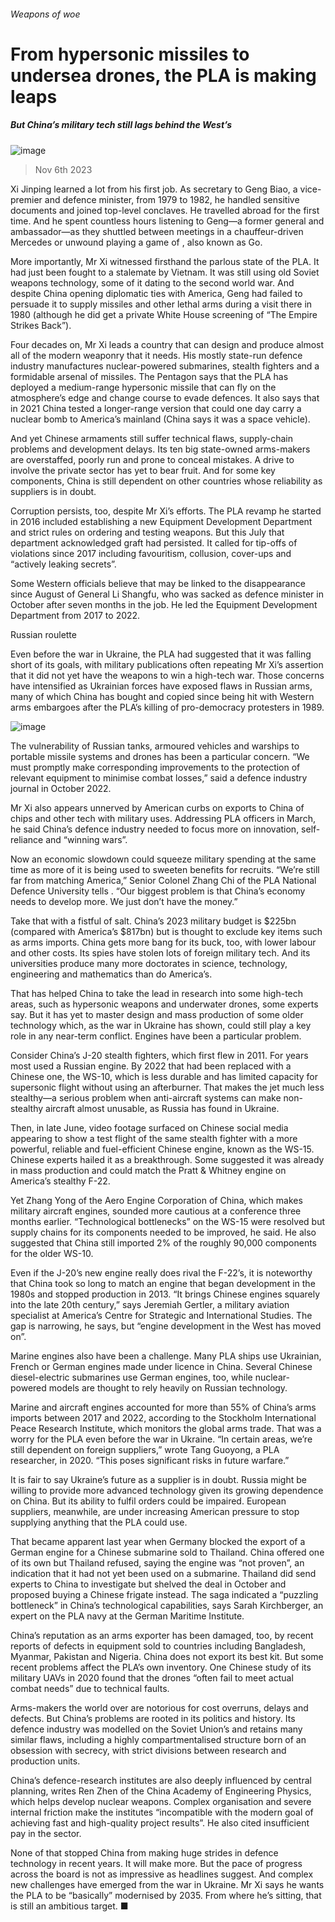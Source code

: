 ###### Weapons of woe
# From hypersonic missiles to undersea drones, the PLA is making leaps 
##### But China’s military tech still lags behind the West’s 
![image](images/20231111_SRP544.jpg) 
> Nov 6th 2023 
Xi Jinping learned a lot from his first job. As secretary to Geng Biao, a vice-premier and defence minister, from 1979 to 1982, he handled sensitive documents and joined top-level conclaves. He travelled abroad for the first time. And he spent countless hours listening to Geng—a former general and ambassador—as they shuttled between meetings in a chauffeur-driven Mercedes or unwound playing a game of , also known as Go.
More importantly, Mr Xi witnessed firsthand the parlous state of the PLA. It had just been fought to a stalemate by Vietnam. It was still using old Soviet weapons technology, some of it dating to the second world war. And despite China opening diplomatic ties with America, Geng had failed to persuade it to supply missiles and other lethal arms during a visit there in 1980 (although he did get a private White House screening of “The Empire Strikes Back”).
Four decades on, Mr Xi leads a country that can design and produce almost all of the modern weaponry that it needs. His mostly state-run defence industry manufactures nuclear-powered submarines, stealth fighters and a formidable arsenal of missiles. The Pentagon says that the PLA has deployed a medium-range hypersonic missile that can fly on the atmosphere’s edge and change course to evade defences. It also says that in 2021 China tested a longer-range version that could one day carry a nuclear bomb to America’s mainland (China says it was a space vehicle).
And yet Chinese armaments still suffer technical flaws, supply-chain problems and development delays. Its ten big state-owned arms-makers are overstaffed, poorly run and prone to conceal mistakes. A drive to involve the private sector has yet to bear fruit. And for some key components, China is still dependent on other countries whose reliability as suppliers is in doubt.
Corruption persists, too, despite Mr Xi’s efforts. The PLA revamp he started in 2016 included establishing a new Equipment Development Department and strict rules on ordering and testing weapons. But this July that department acknowledged graft had persisted. It called for tip-offs of violations since 2017 including favouritism, collusion, cover-ups and “actively leaking secrets”.
Some Western officials believe that may be linked to the disappearance since August of General Li Shangfu, who was sacked as defence minister in October after seven months in the job. He led the Equipment Development Department from 2017 to 2022.
Russian roulette
Even before the war in Ukraine, the PLA had suggested that it was falling short of its goals, with military publications often repeating Mr Xi’s assertion that it did not yet have the weapons to win a high-tech war. Those concerns have intensified as Ukrainian forces have exposed flaws in Russian arms, many of which China has bought and copied since being hit with Western arms embargoes after the PLA’s killing of pro-democracy protesters in 1989.
![image](images/20231111_SRC005.png) 

The vulnerability of Russian tanks, armoured vehicles and warships to portable missile systems and drones has been a particular concern. “We must promptly make corresponding improvements to the protection of relevant equipment to minimise combat losses,” said a defence industry journal in October 2022.
Mr Xi also appears unnerved by American curbs on exports to China of chips and other tech with military uses. Addressing PLA officers in March, he said China’s defence industry needed to focus more on innovation, self-reliance and “winning wars”.
Now an economic slowdown could squeeze military spending at the same time as more of it is being used to sweeten benefits for recruits. “We’re still far from matching America,” Senior Colonel Zhang Chi of the PLA National Defence University tells . “Our biggest problem is that China’s economy needs to develop more. We just don’t have the money.”
Take that with a fistful of salt. China’s 2023 military budget is $225bn (compared with America’s $817bn) but is thought to exclude key items such as arms imports. China gets more bang for its buck, too, with lower labour and other costs. Its spies have stolen lots of foreign military tech. And its universities produce many more doctorates in science, technology, engineering and mathematics than do America’s. 
That has helped China to take the lead in research into some high-tech areas, such as hypersonic weapons and underwater drones, some experts say. But it has yet to master design and mass production of some older technology which, as the war in Ukraine has shown, could still play a key role in any near-term conflict. Engines have been a particular problem.
Consider China’s J-20 stealth fighters, which first flew in 2011. For years most used a Russian engine. By 2022 that had been replaced with a Chinese one, the WS-10, which is less durable and has limited capacity for supersonic flight without using an afterburner. That makes the jet much less stealthy—a serious problem when anti-aircraft systems can make non-stealthy aircraft almost unusable, as Russia has found in Ukraine.
Then, in late June, video footage surfaced on Chinese social media appearing to show a test flight of the same stealth fighter with a more powerful, reliable and fuel-efficient Chinese engine, known as the WS-15. Chinese experts hailed it as a breakthrough. Some suggested it was already in mass production and could match the Pratt &amp; Whitney engine on America’s stealthy F-22.
Yet Zhang Yong of the Aero Engine Corporation of China, which makes military aircraft engines, sounded more cautious at a conference three months earlier. “Technological bottlenecks” on the WS-15 were resolved but supply chains for its components needed to be improved, he said. He also suggested that China still imported 2% of the roughly 90,000 components for the older WS-10.
Even if the J-20’s new engine really does rival the F-22’s, it is noteworthy that China took so long to match an engine that began development in the 1980s and stopped production in 2013. “It brings Chinese engines squarely into the late 20th century,” says Jeremiah Gertler, a military aviation specialist at America’s Centre for Strategic and International Studies. The gap is narrowing, he says, but “engine development in the West has moved on”.
Marine engines also have been a challenge. Many PLA ships use Ukrainian, French or German engines made under licence in China. Several Chinese diesel-electric submarines use German engines, too, while nuclear-powered models are thought to rely heavily on Russian technology.
Marine and aircraft engines accounted for more than 55% of China’s arms imports between 2017 and 2022, according to the Stockholm International Peace Research Institute, which monitors the global arms trade. That was a worry for the PLA even before the war in Ukraine. “In certain areas, we’re still dependent on foreign suppliers,” wrote Tang Guoyong, a PLA researcher, in 2020. “This poses significant risks in future warfare.”
It is fair to say Ukraine’s future as a supplier is in doubt. Russia might be willing to provide more advanced technology given its growing dependence on China. But its ability to fulfil orders could be impaired. European suppliers, meanwhile, are under increasing American pressure to stop supplying anything that the PLA could use.
That became apparent last year when Germany blocked the export of a German engine for a Chinese submarine sold to Thailand. China offered one of its own but Thailand refused, saying the engine was “not proven”, an indication that it had not yet been used on a submarine. Thailand did send experts to China to investigate but shelved the deal in October and proposed buying a Chinese frigate instead. The saga indicated a “puzzling bottleneck” in China’s technological capabilities, says Sarah Kirchberger, an expert on the PLA navy at the German Maritime Institute.
China’s reputation as an arms exporter has been damaged, too, by recent reports of defects in equipment sold to countries including Bangladesh, Myanmar, Pakistan and Nigeria. China does not export its best kit. But some recent problems affect the PLA’s own inventory. One Chinese study of its military UAVs in 2020 found that the drones “often fail to meet actual combat needs” due to technical faults.
Arms-makers the world over are notorious for cost overruns, delays and defects. But China’s problems are rooted in its politics and history. Its defence industry was modelled on the Soviet Union’s and retains many similar flaws, including a highly compartmentalised structure born of an obsession with secrecy, with strict divisions between research and production units.
China’s defence-research institutes are also deeply influenced by central planning, writes Ren Zhen of the China Academy of Engineering Physics, which helps develop nuclear weapons. Complex organisation and severe internal friction make the institutes “incompatible with the modern goal of achieving fast and high-quality project results”. He also cited insufficient pay in the sector.
None of that stopped China from making huge strides in defence technology in recent years. It will make more. But the pace of progress across the board is not as impressive as headlines suggest. And complex new challenges have emerged from the war in Ukraine. Mr Xi says he wants the PLA to be “basically” modernised by 2035. From where he’s sitting, that is still an ambitious target. ■
